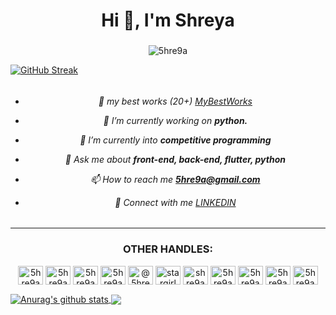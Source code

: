 <h1 align="center">Hi 👋, I'm Shreya</h1>
<h3 align="center"></h3>

<p align="center"> <img src="https://komarev.com/ghpvc/?username=5hre9a&label=Profile%20views&color=0e75b6&style=flat" alt="5hre9a" /> </p>

[![GitHub Streak](http://github-readme-streak-stats.herokuapp.com?user=shreyamalogi&theme=dark&ring=7016DD)](https://git.io/streak-stats)


<h6 align="center"> 
 
</h6>

<h6 align="center">

- 📄 my best works (20+) [MyBestWorks](https://github.com/5hre9a/MyBestWorks)

- 🔭 I’m currently working on **python.**

- 🌱 I’m currently into **competitive programming**

- 💬 Ask me about **front-end, back-end, flutter, python**

- 📫 How to reach me **5hre9a@gmail.com**

- 📄 Connect with me [LINKEDIN](https://www.linkedin.com/in/shreyamalogi/)</h6>
- --


<h3 align="center">OTHER HANDLES:</h3>
<p align="center">
<a href="https://twitter.com/shreyamalogi" target="blank"><img align="center" src="https://cdn.jsdelivr.net/npm/simple-icons@3.0.1/icons/twitter.svg" alt="5hre9a" height="30" width="40" /></a>
<a href="https://linkedin.com/in/shreyamalogi" target="blank"><img align="center" src="https://cdn.jsdelivr.net/npm/simple-icons@3.0.1/icons/linkedin.svg" alt="5hre9a" height="30" width="40" /></a>
<a href="https://codesandbox.com/5hre9a" target="blank"><img align="center" src="https://cdn.jsdelivr.net/npm/simple-icons@3.0.1/icons/codesandbox.svg" alt="5hre9a" height="30" width="40" /></a>
<a href="https://instagram.com/5hre9a" target="blank"><img align="center" src="https://cdn.jsdelivr.net/npm/simple-icons@3.0.1/icons/instagram.svg" alt="5hre9a" height="30" width="40" /></a>
<a href="https://medium.com/@5hre9a" target="blank"><img align="center" src="https://cdn.jsdelivr.net/npm/simple-icons@3.0.1/icons/medium.svg" alt="@5hre9a" height="30" width="40" /></a>
<a href="https://www.youtube.com/channel/UCZQkssgRd4o2jcxT3c55bbg" target="blank"><img align="center" src="https://cdn.jsdelivr.net/npm/simple-icons@3.0.1/icons/youtube.svg" alt="stargirl 5hre9a" height="30" width="40" /></a>
<a href="https://www.codechef.com/users/shre9a" target="blank"><img align="center" src="https://cdn.jsdelivr.net/npm/simple-icons@3.1.0/icons/codechef.svg" alt="shre9a" height="30" width="40" /></a>
<a href="https://www.hackerrank.com/5hre9a" target="blank"><img align="center" src="https://cdn.jsdelivr.net/npm/simple-icons@3.0.1/icons/hackerrank.svg" alt="5hre9a" height="30" width="40" /></a>
<a href="https://www.leetcode.com/5hre9a" target="blank"><img align="center" src="https://cdn.jsdelivr.net/npm/simple-icons@3.0.1/icons/leetcode.svg" alt="5hre9a" height="30" width="40" /></a>
<a href="https://www.hackerearth.com/5hre9a" target="blank"><img align="center" src="https://cdn.jsdelivr.net/npm/simple-icons@3.0.1/icons/hackerearth.svg" alt="5hre9a" height="30" width="40" /></a>
<a href="https://auth.geeksforgeeks.org/user/5hre9a" target="blank"><img align="center" src="https://cdn.jsdelivr.net/npm/simple-icons@3.0.1/icons/geeksforgeeks.svg" alt="5hre9a" height="30" width="40" /></a>
</p>
 


<a href="https://github.com/anuraghazra/github-readme-stats">
  <img align="center" src="https://github-readme-stats.vercel.app/api?username=shreyamalogi&show_icons=true&include_all_commits=true&hide_title=true" alt="Anurag's github stats" />
</a>
<a href="https://github.com/anuraghazra/github-readme-stats">
  <img align="center" src="https://github-readme-stats.vercel.app/api/top-langs/?username=shreyamalogi&layout=compact&langs_count=6" />
</a>





